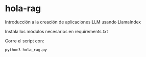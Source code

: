 # hola-rag
Introducción a la creación de aplicaciones LLM usando LlamaIndex

Instala los módulos necesarios en requirements.txt

Corre el script con:

```bash
python3 hola_rag.py
```
